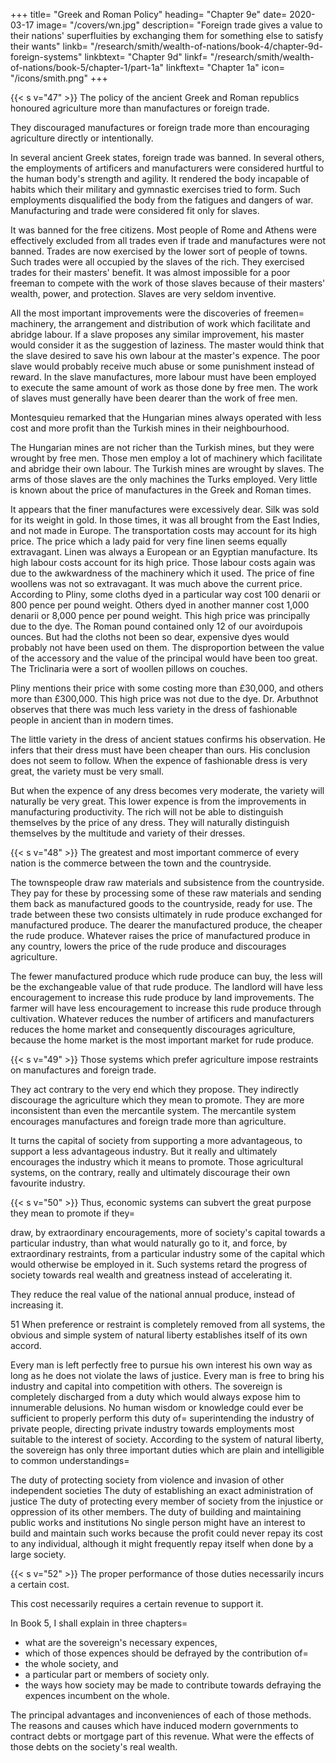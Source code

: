 +++
title=  "Greek and Roman Policy"
heading=  "Chapter 9e"
date=  2020-03-17
image=  "/covers/wn.jpg"
description=  "Foreign trade gives a value to their nations' superfluities by exchanging them for something else to satisfy their wants"
linkb=  "/research/smith/wealth-of-nations/book-4/chapter-9d-foreign-systems"
linkbtext=  "Chapter 9d"
linkf=  "/research/smith/wealth-of-nations/book-5/chapter-1/part-1a"
linkftext=  "Chapter 1a"
icon=  "/icons/smith.png"
+++

{{< s v="47" >}} The policy of the ancient Greek and Roman republics honoured agriculture more than manufactures or foreign trade.

They discouraged manufactures or foreign trade more than encouraging agriculture directly or intentionally.

In several ancient Greek states, foreign trade was banned.
In several others, the employments of artificers and manufacturers were considered hurtful to the human body's strength and agility.
It rendered the body incapable of habits which their military and gymnastic exercises tried to form.
Such employments disqualified the body from the fatigues and dangers of war.
Manufacturing and trade were considered fit only for slaves.

It was banned for the free citizens.
Most people of Rome and Athens were effectively excluded from all trades even if trade and manufactures were not banned.
Trades are now exercised by the lower sort of people of towns.
Such trades were all occupied by the slaves of the rich.
They exercised trades for their masters' benefit.
It was almost impossible for a poor freeman to compete with the work of those slaves because of their masters' wealth, power, and protection.
Slaves are very seldom inventive.

All the most important improvements were the discoveries of freemen= 
machinery,
the arrangement and distribution of work which facilitate and abridge labour.
If a slave proposes any similar improvement, his master would consider it as the suggestion of laziness.
The master would think that the slave desired to save his own labour at the master's expence.
The poor slave would probably receive much abuse or some punishment instead of reward.
In the slave manufactures, more labour must have been employed to execute the same amount of work as those done by free men.
The work of slaves must generally have been dearer than the work of free men.

Montesquieu remarked that the Hungarian mines always operated with less cost and more profit than the Turkish mines in their neighbourhood.

The Hungarian mines are not richer than the Turkish mines, but they were wrought by free men.
Those men employ a lot of machinery which facilitate and abridge their own labour.
The Turkish mines are wrought by slaves.
The arms of those slaves are the only machines the Turks employed.
Very little is known about the price of manufactures in the Greek and Roman times.

It appears that the finer manufactures were excessively dear.
Silk was sold for its weight in gold.
In those times, it was all brought from the East Indies, and not made in Europe.
The transportation costs may account for its high price.
The price which a lady paid for very fine linen seems equally extravagant.
Linen was always a European or an Egyptian manufacture.
Its high labour costs account for its high price.
Those labour costs again was due to the awkwardness of the machinery which it used.
The price of fine woollens was not so extravagant.
It was much above the current price.
According to Pliny, some cloths dyed in a particular way cost 100 denarii or 800 pence per pound weight.
Others dyed in another manner cost 1,000 denarii or 8,000 pence per pound weight.
This high price was principally due to the dye.
The Roman pound contained only 12 of our avoirdupois ounces.
But had the cloths not been so dear, expensive dyes would probably not have been used on them.
The disproportion between the value of the accessory and the value of the principal would have been too great.
The Triclinaria were a sort of woollen pillows on couches.

Pliny mentions their price with some costing more than £30,000, and others more than £300,000.
This high price was not due to the dye.
Dr. Arbuthnot observes that there was much less variety in the dress of fashionable people in ancient than in modern times.

The little variety in the dress of ancient statues confirms his observation.
He infers that their dress must have been cheaper than ours.
His conclusion does not seem to follow.
When the expence of fashionable dress is very great, the variety must be very small.

But when the expence of any dress becomes very moderate, the variety will naturally be very great.
This lower expence is from the improvements in manufacturing productivity.
The rich will not be able to distinguish themselves by the price of any dress.
They will naturally distinguish themselves by the multitude and variety of their dresses.




{{< s v="48" >}} The greatest and most important commerce of every nation is the commerce between the town and the countryside.

The townspeople draw raw materials and subsistence from the countryside.
They pay for these by processing some of these raw materials and sending them back as manufactured goods to the countryside, ready for use.
The trade between these two consists ultimately in rude produce exchanged for manufactured produce.
The dearer the manufactured produce, the cheaper the rude produce.
Whatever raises the price of manufactured produce in any country, lowers the price of the rude produce and discourages agriculture.

The fewer manufactured produce which rude produce can buy, the less will be the exchangeable value of that rude produce.
The landlord will have less encouragement to increase this rude produce by land improvements.
The farmer will have less encouragement to increase this rude produce through cultivation.
Whatever reduces the number of artificers and manufacturers reduces the home market and consequently discourages agriculture, because the home market is the most important market for rude produce.

{{< s v="49" >}} Those systems which prefer agriculture impose restraints on manufactures and foreign trade.

They act contrary to the very end which they propose.
They indirectly discourage the agriculture which they mean to promote.
They are more inconsistent than even the mercantile system.
The mercantile system encourages manufactures and foreign trade more than agriculture.

It turns the capital of society from supporting a more advantageous, to support a less advantageous industry.
But it really and ultimately encourages the industry which it means to promote.
Those agricultural systems, on the contrary, really and ultimately discourage their own favourite industry.


{{< s v="50" >}} Thus, economic systems can subvert the great purpose they mean to promote if they= 

draw, by extraordinary encouragements, more of society's capital towards a particular industry, than what would naturally go to it, and
force, by extraordinary restraints, from a particular industry some of the capital which would otherwise be employed in it.
Such systems retard the progress of society towards real wealth and greatness instead of accelerating it.

They reduce the real value of the national annual produce, instead of increasing it.

51 When preference or restraint is completely removed from all systems, the obvious and simple system of natural liberty establishes itself of its own accord.

Every man is left perfectly free to pursue his own interest his own way as long as he does not violate the laws of justice.
Every man is free to bring his industry and capital into competition with others.
The sovereign is completely discharged from a duty which would always expose him to innumerable delusions.
No human wisdom or knowledge could ever be sufficient to properly perform this duty of= 
superintending the industry of private people,
directing private industry towards employments most suitable to the interest of society.
According to the system of natural liberty, the sovereign has only three important duties which are plain and intelligible to common understandings= 

The duty of protecting society from violence and invasion of other independent societies
The duty of establishing an exact administration of justice
The duty of protecting every member of society from the injustice or oppression of its other members.
The duty of building and maintaining public works and institutions
No single person might have an interest to build and maintain such works because the profit could never repay its cost to any individual, although it might frequently repay itself when done by a large society.

{{< s v="52" >}} The proper performance of those duties necessarily incurs a certain cost.

This cost necessarily requires a certain revenue to support it.

In Book 5, I shall explain in three chapters= 
- what are the sovereign's necessary expences,
- which of those expences should be defrayed by the contribution of= 
- the whole society, and
- a particular part or members of society only.
- the ways how society may be made to contribute towards defraying the expences incumbent on the whole.

The principal advantages and inconveniences of each of those methods.
The reasons and causes which have induced modern governments to contract debts or mortgage part of this revenue.
What were the effects of those debts on the society's real wealth.